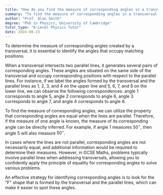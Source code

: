 ```yaml
---
title: "How do you find the measure of corresponding angles in a transversal?"
summary: "To find the measure of corresponding angles in a transversal, identify the angles that are in matching positions."
author: "Prof. Alan Smith"
degree: "PhD in Physics, University of Cambridge"
tutor_type: "A-Level Physics Tutor"
date: 2024-08-23
---
```


To determine the measure of corresponding angles created by a transversal, it is essential to identify the angles that occupy matching positions.

When a transversal intersects two parallel lines, it generates several pairs of corresponding angles. These angles are situated on the same side of the transversal and occupy corresponding positions with respect to the parallel lines. For instance, if we label the angles formed by the transversal and the parallel lines as $1$, $2$, $3$, and $4$ on the upper line and $5$, $6$, $7$, and $8$ on the lower line, we can observe the following correspondences: angle $1$ corresponds to angle $5$, angle $2$ corresponds to angle $6$, angle $3$ corresponds to angle $7$, and angle $4$ corresponds to angle $8$.

To find the measure of corresponding angles, we can utilize the property that corresponding angles are equal when the lines are parallel. Therefore, if the measure of one angle is known, the measure of its corresponding angle can be directly inferred. For example, if angle $1$ measures $50^\circ$, then angle $5$ will also measure $50^\circ$.

In cases where the lines are not parallel, corresponding angles are not necessarily equal, and additional information would be required to determine their measures. However, in GCSE Maths, problems typically involve parallel lines when addressing transversals, allowing you to confidently apply the principle of equality for corresponding angles to solve various problems. 

An effective strategy for identifying corresponding angles is to look for the "F" shape that is formed by the transversal and the parallel lines, which can make it easier to spot these angles.
    